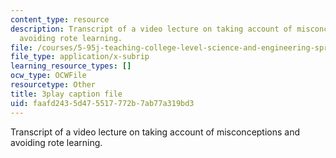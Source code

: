 ```yaml
---
content_type: resource
description: Transcript of a video lecture on taking account of misconceptions and
  avoiding rote learning.
file: /courses/5-95j-teaching-college-level-science-and-engineering-spring-2009/faafd2435d475517772b7ab77a319bd3_etbY4_d3peg.srt
file_type: application/x-subrip
learning_resource_types: []
ocw_type: OCWFile
resourcetype: Other
title: 3play caption file
uid: faafd243-5d47-5517-772b-7ab77a319bd3
---
```

Transcript of a video lecture on taking account of misconceptions and avoiding rote learning.